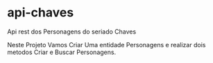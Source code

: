 # api-chaves
Api rest dos Personagens do seriado Chaves

Neste Projeto Vamos Criar Uma entidade Personagens e realizar dois metodos  Criar e Buscar Personagens.
